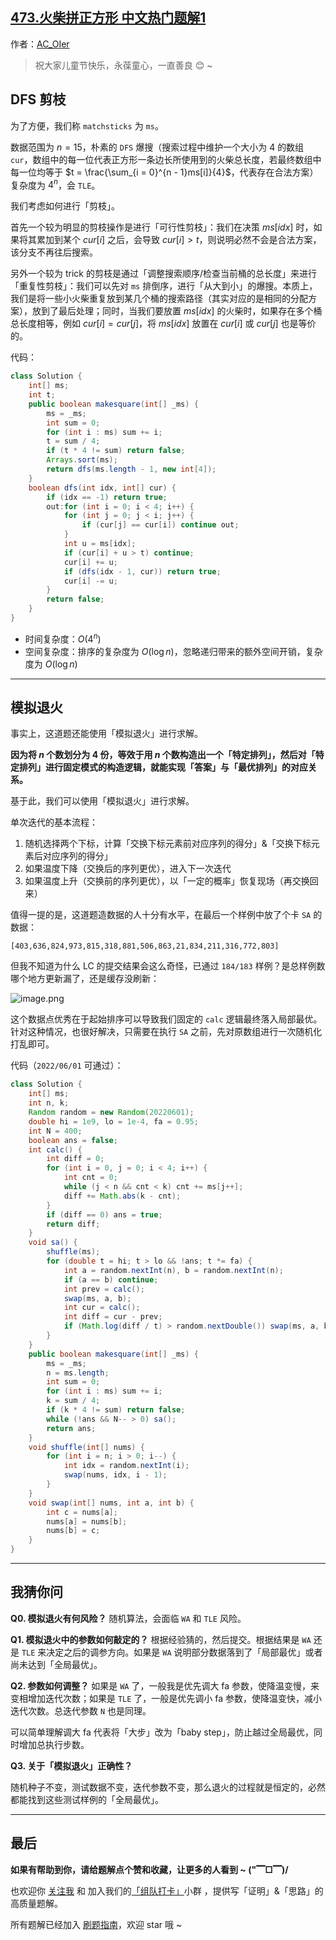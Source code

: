 ## [473.火柴拼正方形 中文热门题解1](https://leetcode.cn/problems/matchsticks-to-square/solutions/100000/by-ac_oier-k8i7)

作者：[AC_OIer](https://leetcode.cn/u/AC_OIer)

> 祝大家儿童节快乐，永葆童心，一直善良 😊 ~ 

## DFS 剪枝

为了方便，我们称 `matchsticks` 为 `ms`。

数据范围为 $n = 15$，朴素的 `DFS` 爆搜（搜索过程中维护一个大小为 $4$ 的数组 `cur`，数组中的每一位代表正方形一条边长所使用到的火柴总长度，若最终数组中每一位均等于 $t = \frac{\sum_{i = 0}^{n - 1}ms[i]}{4}$，代表存在合法方案）复杂度为 $4^n$，会 `TLE`。

我们考虑如何进行「剪枝」。

首先一个较为明显的剪枝操作是进行「可行性剪枝」：我们在决策 $ms[idx]$ 时，如果将其累加到某个 $cur[i]$ 之后，会导致 $cur[i] > t$，则说明必然不会是合法方案，该分支不再往后搜索。

另外一个较为 trick 的剪枝是通过「调整搜索顺序/检查当前桶的总长度」来进行「重复性剪枝」：我们可以先对 `ms` 排倒序，进行「从大到小」的爆搜。本质上，我们是将一些小火柴重复放到某几个桶的搜索路径（其实对应的是相同的分配方案），放到了最后处理；同时，当我们要放置 $ms[idx]$ 的火柴时，如果存在多个桶总长度相等，例如 $cur[i] = cur[j]$，将 $ms[idx]$ 放置在 $cur[i]$ 或 $cur[j]$ 也是等价的。

代码：
```Java []
class Solution {
    int[] ms;
    int t;
    public boolean makesquare(int[] _ms) {
        ms = _ms;
        int sum = 0;
        for (int i : ms) sum += i;
        t = sum / 4;
        if (t * 4 != sum) return false;
        Arrays.sort(ms);
        return dfs(ms.length - 1, new int[4]);
    }
    boolean dfs(int idx, int[] cur) {
        if (idx == -1) return true;
        out:for (int i = 0; i < 4; i++) {
            for (int j = 0; j < i; j++) {
                if (cur[j] == cur[i]) continue out;
            }
            int u = ms[idx];
            if (cur[i] + u > t) continue;
            cur[i] += u;
            if (dfs(idx - 1, cur)) return true;
            cur[i] -= u;
        }
        return false;
    }
}
```
* 时间复杂度：$O(4^n)$
* 空间复杂度：排序的复杂度为 $O(\log{n})$，忽略递归带来的额外空间开销，复杂度为 $O(\log{n})$

---

## 模拟退火

事实上，这道题还能使用「模拟退火」进行求解。

**因为将 $n$ 个数划分为 $4$ 份，等效于用 $n$ 个数构造出一个「特定排列」，然后对「特定排列」进行固定模式的构造逻辑，就能实现「答案」与「最优排列」的对应关系。**

基于此，我们可以使用「模拟退火」进行求解。

单次迭代的基本流程：

1. 随机选择两个下标，计算「交换下标元素前对应序列的得分」&「交换下标元素后对应序列的得分」
2. 如果温度下降（交换后的序列更优），进入下一次迭代
3. 如果温度上升（交换前的序列更优），以「一定的概率」恢复现场（再交换回来）

值得一提的是，这道题造数据的人十分有水平，在最后一个样例中放了个卡 `SA` 的数据：
```
[403,636,824,973,815,318,881,506,863,21,834,211,316,772,803]
```

但我不知道为什么 LC 的提交结果会这么奇怪，已通过 `184/183` 样例？是总样例数哪个地方更新漏了，还是缓存没刷新：

![image.png](https://pic.leetcode-cn.com/1654049266-mCqivl-image.png)

这个数据点优秀在于起始排序可以导致我们固定的 `calc` 逻辑最终落入局部最优。针对这种情况，也很好解决，只需要在执行 `SA`  之前，先对原数组进行一次随机化打乱即可。

代码（`2022/06/01` 可通过）：
```Java []
class Solution {
    int[] ms;
    int n, k;
    Random random = new Random(20220601);
    double hi = 1e9, lo = 1e-4, fa = 0.95;
    int N = 400;
    boolean ans = false;
    int calc() {
        int diff = 0;
        for (int i = 0, j = 0; i < 4; i++) {
            int cnt = 0;
            while (j < n && cnt < k) cnt += ms[j++];
            diff += Math.abs(k - cnt);
        }
        if (diff == 0) ans = true;
        return diff;
    }
    void sa() {
        shuffle(ms);
        for (double t = hi; t > lo && !ans; t *= fa) {
            int a = random.nextInt(n), b = random.nextInt(n);
            if (a == b) continue;
            int prev = calc();
            swap(ms, a, b);
            int cur = calc();
            int diff = cur - prev;
            if (Math.log(diff / t) > random.nextDouble()) swap(ms, a, b);
        }
    }
    public boolean makesquare(int[] _ms) {
        ms = _ms;
        n = ms.length;
        int sum = 0;
        for (int i : ms) sum += i;
        k = sum / 4;
        if (k * 4 != sum) return false;
        while (!ans && N-- > 0) sa();
        return ans;
    }
    void shuffle(int[] nums) {
        for (int i = n; i > 0; i--) {
            int idx = random.nextInt(i);
            swap(nums, idx, i - 1);
        }
    }
    void swap(int[] nums, int a, int b) {
        int c = nums[a];
        nums[a] = nums[b];
        nums[b] = c;
    }
}
```

---

## 我猜你问

**Q0. 模拟退火有何风险？**
随机算法，会面临 `WA` 和 `TLE` 风险。

**Q1. 模拟退火中的参数如何敲定的？**
根据经验猜的，然后提交。根据结果是 `WA` 还是 `TLE` 来决定之后的调参方向。如果是 `WA` 说明部分数据落到了「局部最优」或者尚未达到「全局最优」。

**Q2. 参数如何调整？**
如果是 `WA` 了，一般我是优先调大 fa 参数，使降温变慢，来变相增加迭代次数；如果是 `TLE` 了，一般是优先调小 fa 参数，使降温变快，减小迭代次数。总迭代参数 `N` 也是同理。

可以简单理解调大 fa 代表将「大步」改为「baby step」，防止越过全局最优，同时增加总执行步数。

**Q3. 关于「模拟退火」正确性？**

随机种子不变，测试数据不变，迭代参数不变，那么退火的过程就是恒定的，必然都能找到这些测试样例的「全局最优」。

---

## 最后

**如果有帮助到你，请给题解点个赞和收藏，让更多的人看到 ~ ("▔□▔)/**

也欢迎你 [关注我](https://oscimg.oschina.net/oscnet/up-19688dc1af05cf8bdea43b2a863038ab9e5.png) 和 加入我们的[「组队打卡」](https://leetcode-cn.com/u/ac_oier/)小群 ，提供写「证明」&「思路」的高质量题解。

所有题解已经加入 [刷题指南](https://github.com/SharingSource/LogicStack-LeetCode/wiki)，欢迎 star 哦 ~